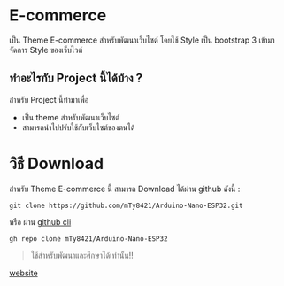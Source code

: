 # E-commerce

เป็น Theme E-commerce สำหรับพัฒนาเว็บไซต์ โดยใช้ Style เป็น bootstrap 3 เข้ามาจัดการ Style ของเว็บไวต์

## ทำอะไรกับ Project นี้ได้บ้าง ?

สำหรับ Project นี้ทำมาเพื่อ

- เป็น theme สำหรับพัฒนาเว็บไซต์
- สามารถนำไปปรับใช้กับเว็บไซต์ของตนได้

# วิธี Download

สำหรับ Theme E-commerce นี้ สามารถ Download ได้ผ่าน github ดังนี้ :

```git
git clone https://github.com/mTy8421/Arduino-Nano-ESP32.git
```

หรือ ผ่าน [github cli](https://cli.github.com/)

```git
gh repo clone mTy8421/Arduino-Nano-ESP32
```

> ใช้สำหรับพัฒนาและศึกษาได้เท่านั้น!!

[website](https://mty8421.github.io/E-commerce/)
